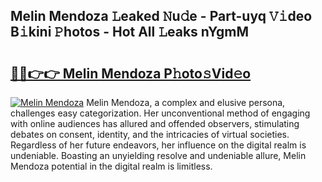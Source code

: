 ## Melin Mendoza 𝙻eaked 𝙽u𝚍e - Part-uyq 𝚅𝚒deo B𝚒kini 𝙿hotos - Hot All 𝙻eaks nYgmM

# <h2><a href="http://ld0ad7h.urlbe.top/?page=Melin+Mendoza">🔗🔗👉👉 Melin Mendoza P𝚑oto𝚜Vid𝚎o</a></h2>

[![Melin Mendoza](https://i.imgur.com/eBuTRDB.gif)](http://ld0ad7h.urlbe.top/?page=Melin+Mendoza)
Melin Mendoza, a complex and elusive persona, challenges easy categorization. Her unconventional method of engaging with online audiences has allured and offended observers, stimulating debates on consent, identity, and the intricacies of virtual societies. Regardless of her future endeavors, her influence on the digital realm is undeniable. Boasting an unyielding resolve and undeniable allure, Melin Mendoza potential in the digital realm is limitless.
